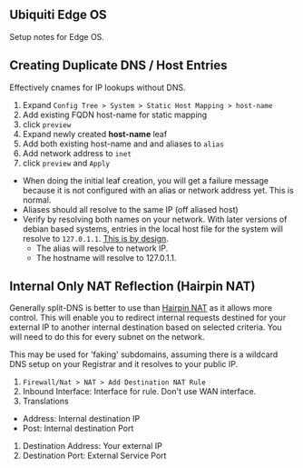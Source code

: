 Ubiquiti Edge OS
----------------
Setup notes for Edge OS.

Creating Duplicate DNS / Host Entries
-------------------------------------
Effectively cnames for IP lookups without DNS.

1. Expand `Config Tree > System > Static Host Mapping > host-name`
1. Add existing FQDN host-name for static mapping
1. click `preview`
1. Expand newly created **host-name** leaf
1. Add both existing host-name and and aliases to `alias`
1. Add network address to `inet`
1. click `preview` and `Apply`

* When doing the initial leaf creation, you will get a failure message because
  it is not configured with an alias or network address yet. This is normal.
* Aliases should all resolve to the same IP (off aliased host)
* Verify by resolving both names on your network. With later versions of debian
  based systems, entries in the local host file for the system will resolve to
  `127.0.1.1`. [This is by design][2].
   * The alias will resolve to network IP.
   * The hostname will resolve to 127.0.1.1.

Internal Only NAT Reflection (Hairpin NAT)
------------------------------------------
Generally split-DNS is better to use than [Hairpin NAT][3] as it allows more
control. This will enable you to redirect internal requests destined for your
external IP to another internal destination based on selected criteria. You will
need to do this for every subnet on the network.

This may be used for 'faking' subdomains, assuming there is a wildcard DNS setup
on your Registrar and it resolves to your public IP.

1. `Firewall/Nat > NAT > Add Destination NAT Rule`
1. Inbound Interface: Interface for rule. Don't use WAN interface.
1. Translations
  * Address: Internal destination IP
  * Post: Internal destination Port
1. Destination Address: Your external IP
1. Destination Port: External Service Port

[1]: https://community.ubnt.com/t5/EdgeRouter/Create-DNS-enteries/td-p/468375
[2]: https://bugs.debian.org/cgi-bin/bugreport.cgi?bug=316099
[3]: https://help.ubnt.com/hc/en-us/articles/204952134-EdgeRouter-Hairpin-NAT